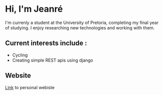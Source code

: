 # Hi, I'm Jeanré
 
I'm currenly a student at the University of Pretoria, completing my final year of studying. I enjoy researching new technologies and working with them.

## Current interests include : 
  - Cycling 
  - Creating simple REST apis using django
 


## Website
[Link](https://jayxd-2k.github.io/) to personal webiste
